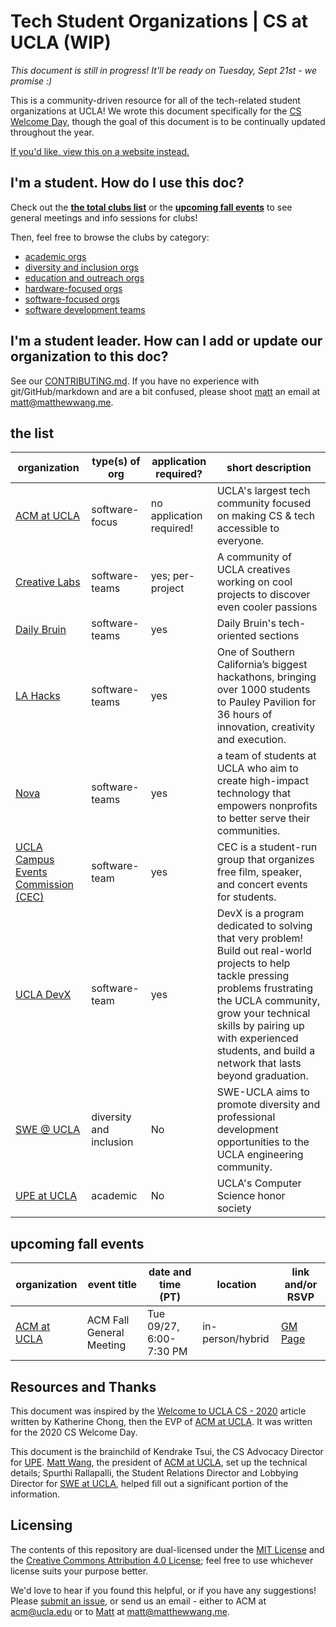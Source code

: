# Tech Student Organizations | CS at UCLA (WIP)

*This document is still in progress! It'll be ready on Tuesday, Sept 21st - we promise :)*

This is a community-driven resource for all of the tech-related student organizations at UCLA! We wrote this document specifically for the [CS Welcome Day](https://www.cs.ucla.edu/cs-welcome-day/), though the goal of this document is to be continually updated throughout the year.

[If you'd like, view this on a website instead.](https://uclaacm.github.io/cs-student-orgs/)

## I'm a student. How do I use this doc?

Check out the [**the total clubs list**](#the-list) or the [**upcoming fall events**](#upcoming-fall-events) to see general meetings and info sessions for clubs!

Then, feel free to browse the clubs by category:

* [academic orgs](orgs/academic)
* [diversity and inclusion orgs](orgs/diversity-and-inclusion)
* [education and outreach orgs](orgs/education-and-outreach)
* [hardware-focused orgs](orgs/hardware-focused)
* [software-focused orgs](orgs/software-focused)
* [software development teams](orgs/software-teams)

## I'm a student leader. How can I add or update our organization to this doc?

See our [CONTRIBUTING.md](https://github.com/uclaacm/cs-student-orgs/blob/main/CONTRIBUTING.md). If you have no experience with git/GitHub/markdown and are a bit confused, please shoot [matt](https://matthewwang.me) an email at [matt@matthewwang.me](mailto:matt@matthewwang.me).

## the list

| organization | type(s) of org | application required? | short description |
| --- | --- | --- | --- |
| [ACM at UCLA](https://uclaacm.com) | software-focus | no application required! | UCLA's largest tech community focused on making CS & tech accessible to everyone. |
| [Creative Labs](https://www.creativelabsucla.com) | software-teams | yes; per-project | A community of UCLA creatives working on cool projects to discover even cooler passions |
| [Daily Bruin](https://apply.uclastudentmedia.com/applications/) | software-teams | yes | Daily Bruin's tech-oriented sections |
| [LA Hacks](https://lahacks.com/live) | software-teams | yes | One of Southern California’s biggest hackathons, bringing over 1000 students to Pauley Pavilion for 36 hours of innovation, creativity and execution. |
| [Nova](https://www.novaforgood.org/) | software-teams | yes | a team of students at UCLA who aim to create high-impact technology that empowers nonprofits to better serve their communities. |
| [UCLA Campus Events Commission (CEC)](http://www.uclacec.com/) | software-team | yes | CEC is a student-run group that organizes free film, speaker, and concert events for students. |
| [UCLA DevX](https://ucladevx.com/) | software-team | yes | DevX is a program dedicated to solving that very problem! Build out real-world projects to help tackle pressing problems frustrating the UCLA community, grow your technical skills by pairing up with experienced students, and build a network that lasts beyond graduation. |
| [SWE @ UCLA](https://www.swe-ucla.com/) | diversity and inclusion | No | SWE-UCLA aims to promote diversity and professional development opportunities to the UCLA engineering community. |
| [UPE at UCLA](https://upe.seas.ucla.edu/) | academic | No | UCLA's Computer Science honor society |

## upcoming fall events

| organization | event title | date and time (PT) | location | link and/or RSVP |
| --- | --- | --- | --- | --- |
| [ACM at UCLA](https://uclaacm.com)  | ACM Fall General Meeting | Tue 09/27, 6:00-7:30 PM | in-person/hybrid | [GM Page](https://uclaacm.com/fallgm) |

## Resources and Thanks

This document was inspired by the [Welcome to UCLA CS - 2020](https://medium.com/techatucla/welcome-to-ucla-cs-2020-780f667d469c) article written by Katherine Chong, then the EVP of [ACM at UCLA](https://uclaacm.com). It was written for the 2020 CS Welcome Day.

This document is the brainchild of Kendrake Tsui, the CS Advocacy Director for [UPE](https://upe.seas.ucla.edu/). [Matt Wang](https://matthewwang.me), the president of [ACM at UCLA](https://uclaacm.com), set up the technical details; Spurthi Rallapalli, the Student Relations Director and Lobbying Director for [SWE at UCLA](https://www.swe-ucla.com/), helped fill out a significant portion of the information.

## Licensing

The contents of this repository are dual-licensed under the [MIT License](https://github.com/mattxwang/qwerhacks-21-workshops/blob/main/LICENSE) and the [Creative Commons Attribution 4.0 License](https://creativecommons.org/licenses/by/4.0/); feel free to use whichever license suits your purpose better.

We'd love to hear if you found this helpful, or if you have any suggestions! Please [submit an issue](https://github.com/uclaacm/cs-student-orgs/issues), or send us an email - either to ACM at [acm@ucla.edu](mailto:acm@ucla.edu) or to [Matt](https://matthewwang.me) at [matt@matthewwang.me](mailto:matt@matthewwang.me).
